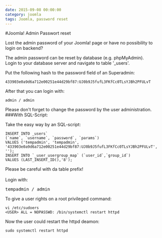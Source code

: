```yaml
--- 
date: 2015-09-08 00:00:00
category: joomla
tags: Joomla, password reset
---
```

#Joomla! Admin Passwort reset

Lost the admin password of your Joomla! page or have no possibility to login on backend?

The admin password can be reset by database (e.g. phpMyAdmin).<br>
Login to your database server and navigate to table '_users'.


Put the following hash to the password field of an Superadmin:
    
    433903e0a9d6a712e00251e44d29bf87:UJ0b9J5fufL3FKfCc0TLsYJBh2PFULvT
After that you can login with:
    
    admin / admin
Please don't forget to change the password by the user administration.
###With SQL-Script:

Take the easy way by an SQL-script:

    INSERT INTO _users`
    (`name`, `username`, `password`, `params`)
    VALUES ('tempadmin', 'tempadmin',
    '433903e0a9d6a712e00251e44d29bf87:UJ0b9J5fufL3FKfCc0TLsYJBh2PFULvT', '');
    INSERT INTO `_user_usergroup_map` (`user_id`,`group_id`)
    VALUES (LAST_INSERT_ID(),'8');

Please be careful with da table prefix!
<br><br>
Login with:
<pre>tempadmin / admin</pre>

To give a user rights on a root privileged command:

    vi /etc/sudoers
    <USER> ALL = NOPASSWD: /bin/systemctl restart httpd
Now the user could restart the httpd deamon:

    sudo systemctl restart httpd

